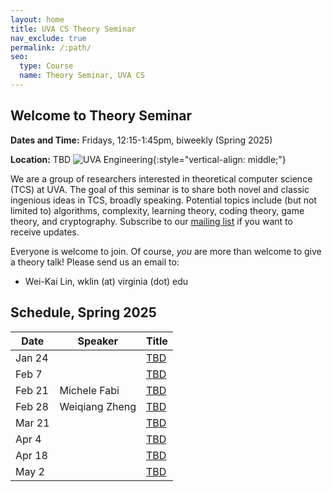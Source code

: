 ```yaml
---
layout: home
title: UVA CS Theory Seminar
nav_exclude: true
permalink: /:path/
seo:
  type: Course
  name: Theory Seminar, UVA CS
---
```


Welcome to Theory Seminar
----------------------------------------
**Dates and Time:** Fridays, 12:15-1:45pm, biweekly (Spring 2025)

**Location:** TBD
![UVA Engineering](assets/images/uva-eng.png){:style="vertical-align: middle;"}

We are a group of researchers interested in theoretical computer science (TCS) at UVA.
The goal of this seminar is to share both novel and classic ingenious ideas 
in TCS, broadly speaking.
Potential topics include (but not limited to) algorithms, complexity,
learning theory, coding theory, game theory, and cryptography.
Subscribe to our [mailing list](https://lists.virginia.edu/sympa/info/cs-theory-seminar) if you want to receive updates.

Everyone is welcome to join.
Of course, *you* are more than welcome to give a theory talk! 
Please send us an email to:

- Wei-Kai Lin, wklin (at) virginia (dot) edu

Schedule, Spring 2025
----------------------------------------

|Date    |Speaker               |Title                                    |
|--------|----------------------|-----------------------------------------|
|Jan 24  |          |[TBD](TBD)                            |
|Feb 7   |          |[TBD](TBD)                            |
|Feb 21  |Michele Fabi          |[TBD](TBD)                            |
|Feb 28  |Weiqiang Zheng        |[TBD](TBD)                            |
|Mar 21  |          |[TBD](TBD)                            |
|Apr 4   |          |[TBD](TBD)                            |
|Apr 18  |          |[TBD](TBD)                            |
|May 2   |          |[TBD](TBD)                            |
